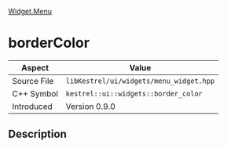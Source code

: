 [Widget.Menu](index.md)
# borderColor
| Aspect | Value |
| --- | --- |
| Source File | `libKestrel/ui/widgets/menu_widget.hpp` |
| C++ Symbol | `kestrel::ui::widgets::border_color` |
| Introduced | Version 0.9.0 |
## Description

